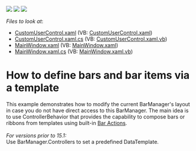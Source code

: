 <!-- default badges list -->
![](https://img.shields.io/endpoint?url=https://codecentral.devexpress.com/api/v1/VersionRange/128641009/22.2.2%2B)
[![](https://img.shields.io/badge/Open_in_DevExpress_Support_Center-FF7200?style=flat-square&logo=DevExpress&logoColor=white)](https://supportcenter.devexpress.com/ticket/details/E1731)
[![](https://img.shields.io/badge/📖_How_to_use_DevExpress_Examples-e9f6fc?style=flat-square)](https://docs.devexpress.com/GeneralInformation/403183)
<!-- default badges end -->
<!-- default file list -->
*Files to look at*:

* [CustomUserControl.xaml](./CS/ControllerBehaviorSample/CustomUserControl.xaml) (VB: [CustomUserControl.xaml](./VB/ControllerBehaviorSample/CustomUserControl.xaml))
* [CustomUserControl.xaml.cs](./CS/ControllerBehaviorSample/CustomUserControl.xaml.cs) (VB: [CustomUserControl.xaml.vb](./VB/ControllerBehaviorSample/CustomUserControl.xaml.vb))
* [MainWindow.xaml](./CS/ControllerBehaviorSample/MainWindow.xaml) (VB: [MainWindow.xaml](./VB/ControllerBehaviorSample/MainWindow.xaml))
* [MainWindow.xaml.cs](./CS/ControllerBehaviorSample/MainWindow.xaml.cs) (VB: [MainWindow.xaml.vb](./VB/ControllerBehaviorSample/MainWindow.xaml.vb))
<!-- default file list end -->
# How to define bars and bar items via a template


<p>This example demonstrates how to modify the current BarManager's layout in case you do not have direct access to this BarManager. The main idea is to use ControllerBehavior that provides the capability to compose bars or ribbons from templates using built-in <a href="https://documentation.devexpress.com/WPF/7045/Controls-and-Libraries/Ribbon-Bars-and-Menu/Bars/Bar-Actions">Bar Actions</a>.<br><br><em>For versions prior to 15.1:</em><br>Use BarManager.Controllers to set a predefined DataTemplate.</p>

<br/>


